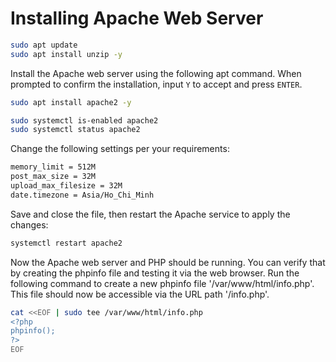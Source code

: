 
# Installing Apache Web Server

```bash
sudo apt update
sudo apt install unzip -y
```

Install the Apache web server using the following apt command. When prompted to confirm the installation, input `Y` to accept and press `ENTER`.

```bash
sudo apt install apache2 -y
```

```bash
sudo systemctl is-enabled apache2
sudo systemctl status apache2
```

Change the following settings per your requirements:

```bash
memory_limit = 512M
post_max_size = 32M
upload_max_filesize = 32M
date.timezone = Asia/Ho_Chi_Minh
```
Save and close the file, then restart the Apache service to apply the changes:
```bash
systemctl restart apache2
```

Now the Apache web server and PHP should be running. You can verify that by creating the phpinfo file and testing it via the web browser.
Run the following command to create a new phpinfo file '/var/www/html/info.php'. This file should now be accessible via the URL path '/info.php'.

```bash
cat <<EOF | sudo tee /var/www/html/info.php
<?php
phpinfo();
?>
EOF
```
